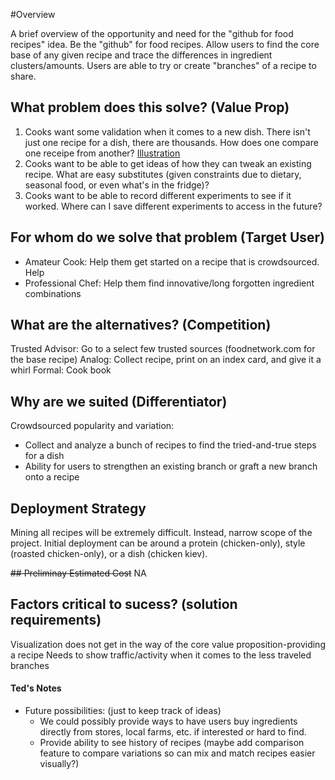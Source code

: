 #Overview

A brief overview of the opportunity and need for the "github for food recipes" idea. Be the "github" for food recipes. Allow users to find the core base of any given recipe and trace the differences in ingredient clusters/amounts. Users are able to try or create "branches" of a recipe to share.

## What problem does this solve? (Value Prop)
1. Cooks want some validation when it comes to a new dish. There isn't just one recipe for a dish, there are thousands. How does one compare one receipe from another? [Illustration](https://github.com/huangv22/gitHubGrub/blob/master/SelectingRecipe.png)
2. Cooks want to be able to get ideas of how they can tweak an existing recipe. What are easy substitutes (given constraints due to dietary, seasonal food, or even what's in the fridge)?
3. Cooks want to be able to record different experiments to see if it worked. Where can I save different experiments to access in the future?

## For whom do we solve that problem (Target User)
* Amateur Cook: Help them get started on a recipe that is crowdsourced. Help 
* Professional Chef: Help them find innovative/long forgotten ingredient combinations

## What are the alternatives? (Competition)
Trusted Advisor: Go to a select few trusted sources (foodnetwork.com for the base recipe)
Analog: Collect recipe, print on an index card, and give it a whirl
Formal: Cook book


## Why are we suited (Differentiator)
Crowdsourced popularity and variation:
* Collect and analyze a bunch of recipes to find the tried-and-true steps for a dish
* Ability for users to strengthen an existing branch or graft a new branch onto a recipe

## Deployment Strategy
Mining all recipes will be extremely difficult. Instead, narrow scope of the project. Initial deployment can be around a protein (chicken-only), style (roasted chicken-only), or a dish (chicken kiev).

~~## Preliminay Estimated Cost~~
NA

## Factors critical to sucess? (solution requirements)
Visualization does not get in the way of the core value proposition-providing a recipe
Needs to show traffic/activity when it comes to the less traveled branches


#### Ted's Notes
* Future possibilities: (just to keep track of ideas)
  * We could possibly provide ways to have users buy ingredients directly from stores, local farms, etc. if interested or hard to find.
  * Provide ability to see history of recipes (maybe add comparison feature to compare variations so can mix and match recipes easier visually?)
